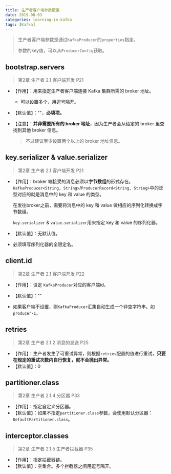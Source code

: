 ```yaml
---
title: 生产者客户端参数配置
date: 2019-08-03
categories: learning-in-kafka
tags: [Kafka]
---
```


> 生产者客户端参数是通过`KafkaProducer`的`properties`指定。
>
> 参数的key值，可以从`ProducerConfig`获取。

## bootstrap.servers

> 第2章 生产者 2.1 客户端开发 P21

- 【作用】：用来指定生产者客户端连接 Kafka 集群所需的 broker 地址。

  - 可以设置多个，用逗号隔开。

- 【默认值】：""，**必填项。**

- 【注意】：**并非需要所有的 broker 地址**，因为生产者会从给定的 broker 里查找到其他 broker 信息。

  > 不过建议至少设置两个以上的 broker 地址信息。

## key.serializer & value.serializer

> 第2章 生产者 2.1 客户端开发 P21

- 【作用】：broker 端接受的消息必须以**字节数组**的形式存在。`KafkaProducer<String, String>`/`ProducerRecord<String, String>`中的泛型对应的就是消息中的 key 和 value 的类型。

  在发往broker之前，需要将消息中的 key 和 value 做相应的序列化转换成字节数组。

  `key.serializer` & `value.serializer`用来指定 key 和 value 的序列化器。

- 【默认值】：无默认值。

- 必须填写序列化器的全限定名。

## client.id

> 第2章 生产者 2.1 客户端开发 P22

- 【作用】：设定 `KafkaProducer`对应的客户端id。
- 【默认值】：""

- 如果客户端不设置，则`KafkaProducer`汇集自动生成一个非空字符串。如`producer-1`。

## retries

> 第2章 生产者 2.1.2 消息的发送 P25

- 【作用】：生产者发生了可重试异常，则根据`retries`配置的值进行重试，**只要在规定的重试次数内自行恢复，就不会抛出异常。**
- 【默认值】：0

## partitioner.class

> 第2章 生产者 2.1.4 分区器 P33

- 【作用】：指定自定义分区器。
- 【默认值】：如果不指定`partitioner.class`参数，会使用默认分区器：`DefaultPartitioner.class`。

## interceptor.classes

> 第2章 生产者 2.1.5 生产者拦截器 P35

- 【作用】：指定拦截器链。
- 【默认值】：空集合。多个拦截器之间用逗号隔开。